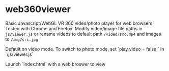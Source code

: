 # web360viewer

Basic Javascript/WebGL VR 360 video/photo player for web browsers. Tested with Chrome and Firefox. Modify video/image file paths in `js/viewer.js` or rename videos to default path `/video/src.mp4` and images to `/img/src.jpg`
<p>
Default on video mode. To switch to photo mode, set `play_video = false;` in `/js/viewer.js`
<p>
Launch `index.html` with a web broswer to view
